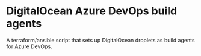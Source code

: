 # DigitalOcean Azure DevOps build agents

A terraform/ansible script that sets up DigitalOcean droplets as build agents for Azure DevOps.
